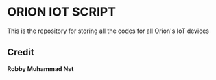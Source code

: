 # ORION IOT SCRIPT
This is the repository for storing all the codes for all Orion's IoT devices  
## Credit
**Robby Muhammad Nst**